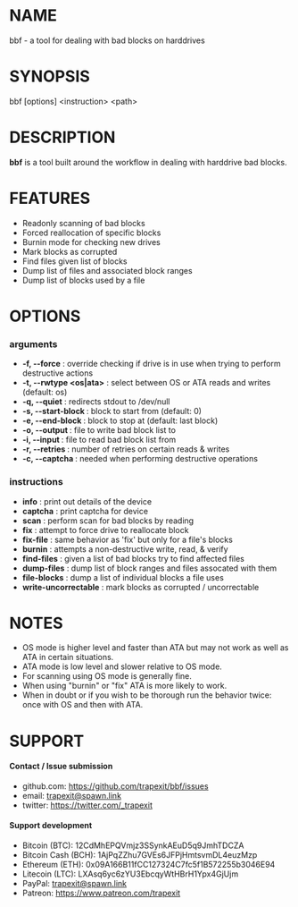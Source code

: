 # NAME

bbf - a tool for dealing with bad blocks on harddrives

# SYNOPSIS

bbf [options] &lt;instruction&gt; &lt;path&gt;

# DESCRIPTION

**bbf** is a tool built around the workflow in dealing with harddrive bad blocks.

# FEATURES

 * Readonly scanning of bad blocks
 * Forced reallocation of specific blocks
 * Burnin mode for checking new drives
 * Mark blocks as corrupted
 * Find files given list of blocks
 * Dump list of files and associated block ranges
 * Dump list of blocks used by a file
 
# OPTIONS

### arguments ###

* **-f, --force** : override checking if drive is in use when trying to perform destructive actions
* **-t, --rwtype <os|ata>** : select between OS or ATA reads and writes (default: os)
* **-q, --quiet** : redirects stdout to /dev/null
* **-s, --start-block <lba>** : block to start from (default: 0)
* **-e, --end-block <lba>** : block to stop at (default: last block)
* **-o, --output <file>** : file to write bad block list to
* **-i, --input <file>** : file to read bad block list from
* **-r, --retries <count>** : number of retries on certain reads & writes
* **-c, --captcha <captcha>** : needed when performing destructive operations

### instructions ###

* **info** : print out details of the device
* **captcha** : print captcha for device
* **scan** : perform scan for bad blocks by reading
* **fix** : attempt to force drive to reallocate block
* **fix-file** : same behavior as 'fix' but only for a file's blocks
* **burnin** : attempts a non-destructive write, read, & verify
* **find-files** : given a list of bad blocks try to find affected files
* **dump-files** : dump list of block ranges and files assocated with them
* **file-blocks** : dump a list of individual blocks a file uses
* **write-uncorrectable** : mark blocks as corrupted / uncorrectable

# NOTES

* OS mode is higher level and faster than ATA but may not work as well as ATA in certain situations.
* ATA mode is low level and slower relative to OS mode. 
* For scanning using OS mode is generally fine.
* When using "burnin" or "fix" ATA is more likely to work.
* When in doubt or if you wish to be thorough run the behavior twice: once with OS and then with ATA.

# SUPPORT

#### Contact / Issue submission
* github.com: https://github.com/trapexit/bbf/issues
* email: trapexit@spawn.link
* twitter: https://twitter.com/_trapexit

#### Support development
* Bitcoin (BTC): 12CdMhEPQVmjz3SSynkAEuD5q9JmhTDCZA
* Bitcoin Cash (BCH): 1AjPqZZhu7GVEs6JFPjHmtsvmDL4euzMzp
* Ethereum (ETH): 0x09A166B11fCC127324C7fc5f1B572255b3046E94
* Litecoin (LTC): LXAsq6yc6zYU3EbcqyWtHBrH1Ypx4GjUjm
* PayPal: trapexit@spawn.link
* Patreon: https://www.patreon.com/trapexit

